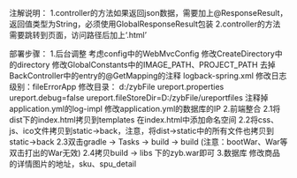 注解说明：
1.controller的方法如果返回json数据，需要加上@ResponseResult，返回值类型为String，必须使用GlobalResponseResult包装
2.controller的方法需要跳转到页面，访问路径后加上‘.html’

部署步骤：
    1.后台调整
        考虑config中的WebMvcConfig
        修改CreateDirectory中的directory
        修改GlobalConstants中的IMAGE_PATH、PROJECT_PATH
        去掉BackController中的entry的@GetMapping的注释
        logback-spring.xml
            修改日志级别：fileErrorApp
            修改目录：    d:/zybFile
        ureport.properties
            ureport.debug=false
            ureport.fileStoreDir=D:/zybFile/ureportfiles
        注释掉application.yml的log-impl
        修改application.yml的数据库的IP
    2.前端整合
        2.1将dist下的index.html拷贝到templates
            在index.html中添加命名空间<html xmlns:th="http://www.thymeleaf.org">
        2.2将css、js、ico文件拷贝到static->back，注意，将dist->static中的所有文件也拷贝到static->back
        2.3双击gradle -> Tasks -> build -> build
            (注意：bootWar、War等双击打出的War无效)
        2.4拷贝build -> libs 下的zyb.war即可
    3.数据库
        修改商品的详情图片的地址，sku、spu_detail

